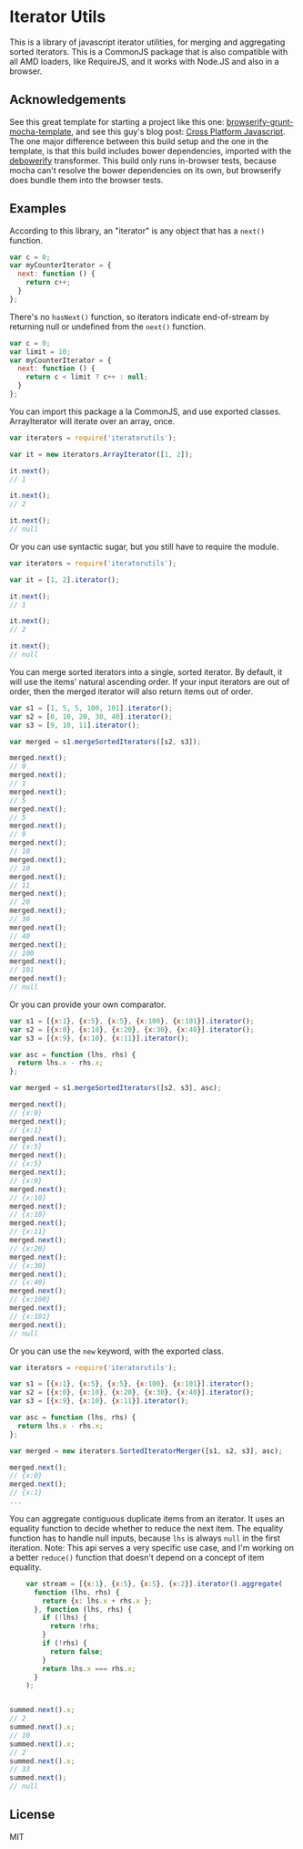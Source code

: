 # Iterator Utils

This is a library of javascript iterator utilities, for merging and aggregating sorted iterators.
This is a CommonJS package that is also compatible with all AMD loaders, like RequireJS, and it works with Node.JS
and also in a browser.

## Acknowledgements

See this great template for starting a project like this one: [browserify-grunt-mocha-template](https://github.com/basti1302/browserify-grunt-mocha-template),
and see this guy's blog post: [Cross Platform Javascript](https://blog.codecentric.de/en/2014/02/cross-platform-javascript/).
The one major difference between this build setup and the one in the template, is that this build includes bower dependencies, imported with the [debowerify](https://github.com/eugeneware/debowerify) transformer.
This build only runs in-browser tests, because mocha can't resolve the bower dependencies on its own, but browserify does bundle them into the browser tests.

## Examples

According to this library, an "iterator" is any object that has a ```next()``` function.

``` js
var c = 0;
var myCounterIterator = {
  next: function () {
    return c++;
  }
};
```

There's no ```hasNext()``` function, so iterators indicate end-of-stream by returning null or undefined from the ```next()``` function.

``` js
var c = 0;
var limit = 10;
var myCounterIterator = {
  next: function () {
    return c < limit ? c++ : null;
  }
};
```

You can import this package a la CommonJS, and use exported classes. ArrayIterator will iterate over an array, once.

``` js
var iterators = require('iteratorutils');

var it = new iterators.ArrayIterator([1, 2]);

it.next();
// 1

it.next();
// 2

it.next();
// null
```

Or you can use syntactic sugar, but you still have to require the module.

``` js
var iterators = require('iteratorutils');

var it = [1, 2].iterator();

it.next();
// 1

it.next();
// 2

it.next();
// null
```

You can merge sorted iterators into a single, sorted iterator.
By default, it will use the items' natural ascending order.
If your input iterators are out of order, then the merged iterator will also return items out of order.

``` js
var s1 = [1, 5, 5, 100, 101].iterator();
var s2 = [0, 10, 20, 30, 40].iterator();
var s3 = [9, 10, 11].iterator();

var merged = s1.mergeSortedIterators([s2, s3]);

merged.next();
// 0
merged.next();
// 1
merged.next();
// 5
merged.next();
// 5
merged.next();
// 9
merged.next();
// 10
merged.next();
// 10
merged.next();
// 11
merged.next();
// 20
merged.next();
// 30
merged.next();
// 40
merged.next();
// 100
merged.next();
// 101
merged.next();
// null
```

Or you can provide your own comparator.

``` js
var s1 = [{x:1}, {x:5}, {x:5}, {x:100}, {x:101}].iterator();
var s2 = [{x:0}, {x:10}, {x:20}, {x:30}, {x:40}].iterator();
var s3 = [{x:9}, {x:10}, {x:11}].iterator();

var asc = function (lhs, rhs) {
  return lhs.x - rhs.x;
};

var merged = s1.mergeSortedIterators([s2, s3], asc);

merged.next();
// {x:0}
merged.next();
// {x:1}
merged.next();
// {x:5}
merged.next();
// {x:5}
merged.next();
// {x:9}
merged.next();
// {x:10}
merged.next();
// {x:10}
merged.next();
// {x:11}
merged.next();
// {x:20}
merged.next();
// {x:30}
merged.next();
// {x:40}
merged.next();
// {x:100}
merged.next();
// {x:101}
merged.next();
// null
```

Or you can use the ```new``` keyword, with the exported class.

``` js
var iterators = require('iteratorutils');

var s1 = [{x:1}, {x:5}, {x:5}, {x:100}, {x:101}].iterator();
var s2 = [{x:0}, {x:10}, {x:20}, {x:30}, {x:40}].iterator();
var s3 = [{x:9}, {x:10}, {x:11}].iterator();

var asc = function (lhs, rhs) {
  return lhs.x - rhs.x;
};

var merged = new iterators.SortedIteratorMerger([s1, s2, s3], asc);

merged.next();
// {x:0}
merged.next();
// {x:1}
...
```

You can aggregate contiguous duplicate items from an iterator. It uses an equality function to decide
whether to reduce the next item.  The equality function has to handle null inputs,
because ```lhs``` is always ```null``` in the first iteration.
Note: This api serves a very specific use case, and I'm working on a better ```reduce()``` function that doesn't depend
on a concept of item equality.

``` js
    var stream = [{x:1}, {x:5}, {x:5}, {x:2}].iterator().aggregate(
      function (lhs, rhs) {
        return {x: lhs.x + rhs.x };
      }, function (lhs, rhs) {
        if (!lhs) {
          return !rhs;
        }
        if (!rhs) {
          return false;
        }
        return lhs.x === rhs.x;
      }
    );


summed.next().x;
// 2
summed.next().x;
// 10
summed.next().x;
// 2
summed.next().x;
// 33
summed.next();
// null
```

## License

MIT
